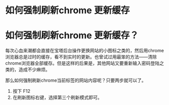 # 如何强制刷新chrome 更新缓存


# 如何强制刷新chrome 更新缓存？

每次心血来潮都会直接在宝塔后台操作更换网站的小图标之类的，然后用chrome浏览器总是过时的缓存，看不到实时的更新。也曾试过用最笨的方法——清除chrome浏览器全部缓存。但是这样的后果是，其他网站又要重新输入密码登陆之类的，造成不少麻烦。

那么如何强制刷新chrome当前标签的网站内容呢？只要两步就可以了。

1. 按下 F12
2. 在刷新图标右键，选择第三个刷新模式即可。





